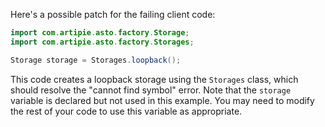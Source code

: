 Here's a possible patch for the failing client code:
```java
import com.artipie.asto.factory.Storage;
import com.artipie.asto.factory.Storages;

Storage storage = Storages.loopback();
```
This code creates a loopback storage using the `Storages` class, which should resolve the "cannot find symbol" error. Note that the `storage` variable is declared but not used in this example. You may need to modify the rest of your code to use this variable as appropriate.